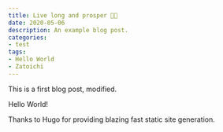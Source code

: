```yaml
---
title: Live long and prosper 🖖🏻
date: 2020-05-06
description: An example blog post.
categories:
- test
tags:
- Hello World
- Zatoichi
---
```


This is a first blog post, modified.

Hello World!

Thanks to Hugo for providing blazing fast static site generation.
